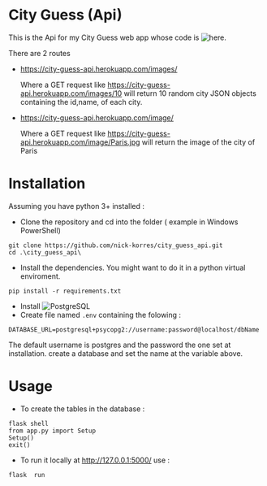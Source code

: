 # City Guess (Api)

This is the Api for my City Guess web app whose code is ![here](https://github.com/nick-korres/city_guess_app).

There are 2 routes 
  * https://city-guess-api.herokuapp.com/images/<numOfCities>
      
      Where a GET request like https://city-guess-api.herokuapp.com/images/10 will return 10 random city JSON objects containing the id,name, of each city.
      
  * https://city-guess-api.herokuapp.com/image/<name>
  
    Where a GET request like https://city-guess-api.herokuapp.com/image/Paris.jpg will return the image of the city of Paris

# Installation
  Assuming you have python 3+ installed :
  * Clone the repository and cd into the folder ( example in Windows PowerShell)
  ```
  git clone https://github.com/nick-korres/city_guess_api.git
  cd .\city_guess_api\
  ``` 
  * Install the dependencies. You might want to do it in a python virtual enviroment.
  ```
  pip install -r requirements.txt
  ```
  * Install ![PostgreSQL](https://www.postgresql.org/)
  * Create file named ```.env``` containing the folowing :
  ```
  DATABASE_URL=postgresql+psycopg2://username:password@localhost/dbName
  ```
   The default username is postgres and the password the one set at installation.
   create a database and set the name at the variable above.

# Usage
  * To create the tables in the database :
  ```
  flask shell
  from app.py import Setup
  Setup()
  exit()
  ```

  * To run it locally at http://127.0.0.1:5000/ use :
  ```
  flask  run 
  ```
